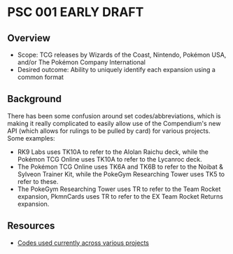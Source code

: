 # PSC 001 EARLY DRAFT

## Overview
* Scope: TCG releases by Wizards of the Coast, Nintendo, Pokémon USA, and/or The Pokémon Company International
* Desired outcome: Ability to uniquely identify each expansion using a common format

## Background
There has been some confusion around set codes/abbreviations, which is making it really complicated to easily allow use of the Compendium's new API (which allows for rulings to be pulled by card) for various projects. Some examples:
* RK9 Labs uses TK10A to refer to the Alolan Raichu deck, while the Pokémon TCG Online uses TK10A to refer to the Lycanroc deck.
* The Pokémon TCG Online uses TK6A and TK6B to refer to the Noibat & Sylveon Trainer Kit, while the PokeGym Researching Tower uses TK5 to refer to these.
* The PokeGym Researching Tower uses TR to refer to the Team Rocket expansion, PkmnCards uses TR to refer to the EX Team Rocket Returns expansion.

## Resources
* [Codes used currently across various projects](https://docs.google.com/spreadsheets/d/1qtJPWAFMFif2ytwRHltwn5hd4L_9bnWE/edit)
